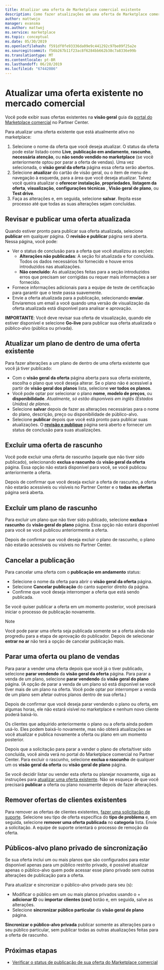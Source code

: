 ```yaml
---
title: Atualizar uma oferta de Marketplace comercial existente
description: Como fazer atualizações em uma oferta de Marketplace comercial existente, inclusive edição, exclusão de um rascunho, cancelar uma solicitação de publicação, interrompa a sincronização de públicos-alvo privada e vender uma oferta ou plano.
author: mattwojo
manager: evansma
ms.author: mattwoj
ms.service: marketplace
ms.topic: conceptual
ms.date: 05/30/2019
ms.openlocfilehash: f591df0fe93336da09e9c441292c97be09f25a2e
ms.sourcegitcommit: f56b267b11f23ac8f6284bb662b38c7a8336e99b
ms.translationtype: MT
ms.contentlocale: pt-BR
ms.lasthandoff: 06/28/2019
ms.locfileid: "67442086"
---
```

# <a name="update-an-existing-offer-in-the-commercial-marketplace"></a>Atualizar uma oferta existente no mercado comercial

Você pode exibir suas ofertas existentes na **visão geral** guia da [portal do Marketplace comercial](https://partner.microsoft.com/dashboard/commercial-marketplace/offers) no Partner Center.

Para atualizar uma oferta existente que está atualmente ativo no marketplace: 

1. Selecione o nome da oferta que você deseja atualizar. O status da oferta pode estar listado como **Live**, **publicação em andamento**, **rascunho**, **necessária atenção**, ou **não sendo vendido no marketplace** (se você anteriormente optou por parar a oferta de vendas). Uma vez selecionada, o **visão geral da oferta** página essa oferta serão abertos.
2. Selecione **atualizar** do cartão de visão geral, ou o item de menu de navegação à esquerda, para a área que você deseja atualizar. Talvez você queira atualizar o **oferecer instalação**, **propriedades**, **listagem da oferta**, **visualização**, **configurações técnicas** , **Visão geral de plano**, ou **Test drive**. 
3. Faça as alterações e, em seguida, selecione **salvar**. Repita esse processo até que todas as suas alterações sejam concluídas.

## <a name="review-and-publish-an-updated-offer"></a>Revisar e publicar uma oferta atualizada

Quando estiver pronto para publicar sua oferta atualizada, selecione **publicar** em qualquer página. O **revisão e publicar** página será aberta. Nessa página, você pode:


- Ver o status de conclusão para a oferta que você atualizou as seções: 
    - **Alterações não publicadas**: A seção foi atualizada e for concluída. Todos os dados necessários foi fornecido e houve erros introduzidos nas atualizações.
    - **Não concluído**: As atualizações feitas para a seção introduzidos erros que precisam ser corrigidas ou requer mais informações a ser fornecido.
- Fornece informações adicionais para a equipe de teste de certificação para garantir que o teste passa suavemente.
- Envie a oferta atualizada para a publicação, selecionando **enviar**.  Enviaremos um email a você quando uma versão de visualização da oferta atualizada está disponível para analisar e aprovação.

**IMPORTANTE**: Você deve revisar sua oferta de visualização, quando ele estiver disponível e selecione **Go-live** para publicar sua oferta atualizada o público-alvo (pública ou privada).

## <a name="update-a-plan-within-an-existing-offer"></a>Atualizar um plano de dentro de uma oferta existente

Para fazer alterações a um plano de dentro de uma oferta existente que você já tiver publicado:

- Com o **visão geral da oferta** página aberta para sua oferta existente, escolha o plano que você deseja alterar. Se o plano não é acessível a partir de **visão geral dos planos** lista, selecione **ver todos os planos**.
- Você pode optar por selecionar o plano **nome**, **modelo de preços**, ou **disponibilidade**. *Atualmente, só estão disponíveis em inglês (Estados Unidos) de planos*.
- Selecione **salvar** depois de fazer as alterações necessárias para o nome do plano, descrição, preço ou disponibilidade de público-alvo. 
- Selecione **publicar** depois que você está pronto para publicar suas atualizações. O **[revisão e publique](#review-and-publish-an-updated-offer)** página será aberto e fornecer um status de conclusão para suas atualizações. 

## <a name="delete-a-draft-offer"></a>Excluir uma oferta de rascunho

Você pode excluir uma oferta de rascunho (aquele que não tiver sido publicado), selecionando **exclua o rascunho** da **visão geral da oferta** página. Essa opção não estará disponível para você, se você publicou anteriormente a oferta.

Depois de confirmar que você deseja excluir a oferta de rascunho, a oferta não estarão acessíveis ou visíveis no Partner Center e o **todas as ofertas** página será aberta.

## <a name="delete-a-draft-plan"></a>Excluir um plano de rascunho

Para excluir um plano que não tiver sido publicado, selecione **exclua o rascunho** da **visão geral do plano** página. Essa opção não estará disponível para você se você publicou anteriormente a oferta.

Depois de confirmar que você deseja excluir o plano de rascunho, o plano não estarão acessíveis ou visíveis no Partner Center.

## <a name="cancel-publishing"></a>Cancelar a publicação

Para cancelar uma oferta com o **publicação em andamento** status:

- Selecione o nome da oferta para abrir o **visão geral da oferta** página. 
- Selecione **Cancelar publicação** do canto superior direito da página.
- Confirme que você deseja interromper a oferta que está sendo publicada. 

Se você quiser publicar a oferta em um momento posterior, você precisará iniciar o processo de publicação novamente.

> [!NOTE]
> Você pode parar uma oferta seja publicada somente se a oferta ainda não progrediu para a etapa de aprovação do publicador. Depois de selecionar **entrar no ar** não terá a opção de cancelar publicação mais.

## <a name="stop-selling-an-offer-or-plan"></a>Parar uma oferta ou plano de vendas

Para parar a vender uma oferta depois que você já o tiver publicado, selecione **parar vendendo** da **visão geral da oferta** página. Para parar a venda de um plano, selecione **parar vendendo** da **visão geral do plano** página. (A opção de parar a venda de um plano só está disponível se você tiver mais de um plano na oferta. Você pode optar por interromper a venda de um plano sem afetar outros planos dentro de sua oferta.)

Depois de confirmar que você deseja parar vendendo o plano ou oferta, em algumas horas, ele não estará visível no marketplace e nenhum novo cliente poderá baixá-lo. 

Os clientes que adquirido anteriormente o plano ou a oferta ainda podem usá-lo. Eles podem baixá-lo novamente, mas não obterá atualizações se você atualizar e publica novamente a oferta ou plano em um momento posterior. 

Depois que a solicitação para parar a vender o plano de oferta/tiver sido concluída, você ainda verá no portal do Marketplace comercial no Partner Center. Para excluir o rascunho, selecione **exclua o rascunho** de qualquer um os **visão geral da oferta** ou **visão geral de plano** página. 

Se você decidir listar ou vender esta oferta ou planejar novamente, siga as instruções para [atualizar uma oferta existente](#update-an-existing-offer-in-the-commercial-marketplace). Não se esqueça de que você precisará **publicar** a oferta ou plano novamente depois de fazer alterações.

## <a name="remove-offers-from-existing-customers"></a>Remover ofertas de clientes existentes

Para remover as ofertas de clientes existentes, [fazer uma solicitação de suporte](https://support.microsoft.com/supportforbusiness/productselection?sapId=48734891-ee9a-5d77-bf29-82bf8d8111ff). Selecione seu tipo de oferta específica do **tipo de problema** e, em seguida, selecione **remover uma oferta publicada** no **categoria** lista. Envie a solicitação. A equipe de suporte orientará o processo de remoção da oferta.

## <a name="sync-private-plan-audiences"></a>Públicos-alvo plano privado de sincronização

Se sua oferta inclui um ou mais planos que são configurados para estar disponível apenas para um público restrito privado, é possível atualizar apenas o público-alvo quem pode acessar esse plano privado sem outras alterações de publicação para a oferta. 

Para atualizar e sincronizar o público-alvo privado para seu (s):

- Modificar o público em um ou mais planos privados usando o + **adicionar ID** ou **importar clientes (csv)** botão e, em seguida, salve as alterações.
- Selecione **sincronizar público particular** da **visão geral de plano** página.

**Sincronizar o público-alvo privada** publicar somente as alterações para o seu público particular, sem publicar todas as outras atualizações feitas para a oferta de rascunho.

## <a name="next-steps"></a>Próximas etapas

- [Verificar o status de publicação de sua oferta do Marketplace comercial](./publishing-status.md)
